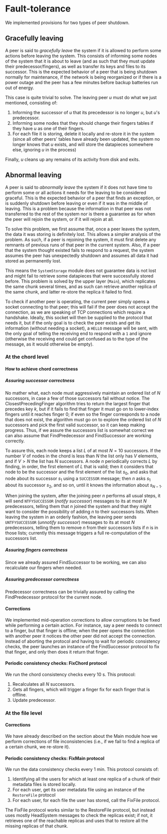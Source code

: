 # Fault-tolerance

We implemented provisions for two types of peer shutdown.

## Gracefully leaving

A peer is said to *gracefully leave* the system if it is allowed to perform some actions before leaving the system. This consists of informing some nodes of the system that it is about to leave (and as such that they must update their predecessor/fingers), as well as transfer its keys and files to its successor. This is the expected behavior of a peer that is being shutdown normally for maintenance, if the network is being reorganized or if there is a power outage and the peer has a few minutes before backup batteries run out of energy.

This case is quite trivial to solve. The leaving peer $u$ must do what we just mentioned, consisting of:

1. Informing the successor of $u$ that its precedessor is no longer $u$, but $u$'s predecessor.
2. Informing some nodes that they should change their fingers tables if they have $u$ as one of their fingers.
3. For each file it is storing, delete it locally and re-store it in the system (since all other peers' tables have already been updated, the system no longer knows that $u$ exists, and will store the datapieces somewhere else, ignoring $u$ in the process)

Finally, $u$ cleans up any remains of its activity from disk and exits.

## Abnormal leaving

A peer is said to *abnormally leave* the system if it does not have time to perform some or all actions it needs for the leaving to be considered graceful. This is the expected behavior of a peer that finds an exception, or is suddenly shutdown before leaving or even if it was in the middle of leaving. This is a problem because the information in that peer was not transferred to the rest of the system nor is there a guarantee as for when the peer will rejoin the system, or if it will rejoin at all.

To solve this problem, we first assume that, once a peer leaves the system, the data it was storing is definitely lost. This allows a simpler analysis of the problem. As such, if a peer is rejoining the system, it must first delete any remnants of previous runs of that peer in the current system. Also, if a peer that the system thought existed fails to respond to a request, the system assumes the peer has unexpectedly shutdown and assumes all data it had stored as permanently lost.

This means the `SystemStorage` module does not guarantee data is not lost and might fail to retrieve some datapieces that were successfully stored before. This problem is solved by the upper layer (`Main`), which replicates the same chunk several times, and as such can retrieve another replica of the same chunk, and latter re-store the replica it failed to find.

To check if another peer is operating, the current peer simply opens a socket connecting to that peer; this will fail if the peer does not accept the connection, as we are speaking of TCP connections which require a handshake. Ideally, this socket will then be supplied to the protocol that needs it, but if the only goal is to check the peer exists and get its information (without needing a socket), a `HELLO` message will be sent, with the only goal of telling the receiving end to respond with a `1` and ignore (otherwise the receiving end could get confused as to the type of the message, as it would otherwise be empty).

### At the chord level

#### How to achieve chord correctness

##### Assuring successor correctness

No mather what, each node must aggressively maintain an ordered list of $N$ successors, in case a few of those successors fail without notice. The ClosestPrecedingFinger algorithm tries to return the largest finger that precedes key $k$, but if it fails to find that finger it must go on to lower-index fingers until it reaches finger 0; if even so the finger corresponds to a node that does not exist, the algorithm must go on to explore the ordered list of $N$ successors and pick the first valid successor, so it can keep making progress. Thus, if we assure the successors list is somewhat correct we can also assume that FindPredecessor and FindSuccessor are working correctly.

To assure this, each node keeps a list $L$ of at most $N = 10$ successors. If the number $V$ of nodes in the chord is less than $N$ the list only has $V$ elements, and if $V > N$ the list has $N$ successors. A node $n$ periodically corrects $L$ by finding, in order, the first element of $L$ that is valid; then it considers that node to be the successor and the first element of the list $s_0$, and asks that node about its successor $s_1$ using a `SUCCESSOR` message; then $n$ asks $s_1$ about its successor $s_2$, and so on, until it knows the information about $s_{N-1}$.

When joining the system, after the joining peer $n$ performs all usual steps, it will send `NTFYSUCCESSOR` (*notify successor*) messages to its at most $N$ predecessors, telling them that $n$ joined the system and that they might want to consider the possibility of adding $n$ to their successors lists. When leaving the system in an orderly fashion, the leaving peer sends `UNTFYSUCCESSOR` (*unnotify successor*) messages to its at most $N$ predecessors, telling them to remove $n$ from their successors lists if $n$ is in those lists; currently this message triggers a full re-computation of the successors list.

##### Assuring fingers correctness

Since we already assured FindSuccessor to be working, we can also recalculate our fingers when needed.

##### Assuring predecessor correctness

Predecessor correctness can be trivially assured by calling the FindPredecessor protocol for the current node.

#### Corrections

We implemented mid-operation corrections to allow corruptions to be fixed while performing a certain action. For instance, say a peer needs to connect to a finger, but that finger is offline; when the peer opens the connection with another peer it notices the other peer did not accept the connection. Instead of aborting the protocol and having to wait for periodic consistency checks, the peer launches an instance of the FindSuccessor protocol to fix that finger, and only then does it return that finger.

#### Periodic consistency checks: FixChord protocol

We run the chord consistency checks every $\SI{10}{\second}$. This protocol:

1. Recalculates all $N$ successors.
2. Gets all fingers, which will trigger a finger fix for each finger that is offline.
3. Update predecessor.

### At the file level

#### Corrections

We have already described on the section about the Main module how we perform corrections of file inconsistencies (i.e., if we fail to find a replica of a certain chunk, we re-store it).

#### Periodic consistency checks: FixMain protocol

We run the data consistency checks every $\SI{1}{\minute}$. This protocol consists of:

1. Identifying all the users for which at least one replica of a chunk of their metadata files is stored locally.
2. For each user, get its user metadata file using an instance of the `RestoreFile` protocol
3. For each user, for each file the user has stored, call the FixFile protocol.

The FixFile protocol works similar to the RestoreFile protocol, but instead uses mostly HeadSystem messages to check the replicas exist; if not, it retrieves one of the reachable replicas and uses that to restore all the missing replicas of that chunk.
